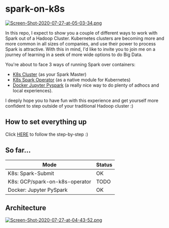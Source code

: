 # spark-on-k8s
[![Screen-Shot-2020-07-27-at-05-03-34.png](https://i.postimg.cc/DyXB5kWY/Screen-Shot-2020-07-27-at-05-03-34.png)]()

In this repo, I expect to show you a couple of different ways to work with Spark out of a Hadoop Cluster.
Kubernetes clusters are becoming more and more common in all sizes of companies, and use their power to process Spark is attractive.
With this in mind, I'd like to invite you to join me on a journey of learning in a seek of more wide options to do Big Data.

You're about to face 3 ways of running Spark over containers:
- [K8s Cluster](http://spark.apache.org/docs/latest/running-on-kubernetes.html) (as your Spark Master)
- [K8s Spark Operator](https://github.com/GoogleCloudPlatform/spark-on-k8s-operator/blob/master/docs/quick-start-guide.md) (as a native module for Kubernetes)
- [Docker Jupyter Pyspark](https://hub.docker.com/r/jupyter/pyspark-notebook/) (a really nice way to do plenty of adhocs and local experiences).

I deeply hope you to have fun with this experience and get yourself more confident to step outside of your traditional Hadoop cluster :)


## How to set everything up
Click [HERE](https://github.com/lmassaoy/spark-on-k8s/blob/master/devops/setup.md) to follow the step-by-step :)

## So far...
| Mode | Status |
| ------ | ------ |
| K8s: Spark-Submit | OK |
| K8s: GCP/spark-on-k8s-operator | TODO |
| Docker: Jupyter PySpark | OK |

## Architecture
[![Screen-Shot-2020-07-27-at-04-43-52.png](https://i.postimg.cc/13VLcQvX/Screen-Shot-2020-07-27-at-04-43-52.png)]()